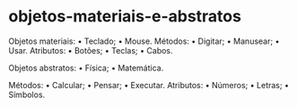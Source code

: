 # objetos-materiais-e-abstratos

Objetos materiais:
•	Teclado;
•	Mouse.
Métodos:
•	Digitar;
•	Manusear;
•	Usar.
Atributos:
•	Botões;
•	Teclas;
•	Cabos.

Objetos abstratos:
•	Física;
•	Matemática.

Métodos:
•	Calcular;
•	Pensar;
•	Executar.
Atributos:
•	Números;
•	Letras;
•	Símbolos.

